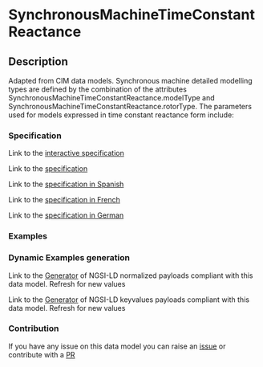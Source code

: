 # SynchronousMachineTimeConstantReactance

## Description 

Adapted from CIM data models. Synchronous machine detailed modelling types are defined by the combination of the attributes SynchronousMachineTimeConstantReactance.modelType and SynchronousMachineTimeConstantReactance.rotorType.     The parameters used for models expressed in time constant reactance form include:
### Specification

Link to the [interactive specification](https://swagger.lab.fiware.org/?url=https://smart-data-models.github.io/dataModel.EnergyCIM/SynchronousMachineTimeConstantReactance/swagger.yaml)

Link to the [specification](https://smart-data-models.github.io/dataModel.EnergyCIM/SynchronousMachineTimeConstantReactance/doc/spec.md)

Link to the [specification in Spanish](https://smart-data-models.github.io/dataModel.EnergyCIM/SynchronousMachineTimeConstantReactance/doc/spec_ES.md)

Link to the [specification in French](https://smart-data-models.github.io/dataModel.EnergyCIM/SynchronousMachineTimeConstantReactance/doc/spec_FR.md)

Link to the [specification in German](https://smart-data-models.github.io/dataModel.EnergyCIM/SynchronousMachineTimeConstantReactance/doc/spec_DE.md)
### Examples
### Dynamic Examples generation

Link to the [Generator](https://smartdatamodels.org/extra/ngsi-ld_generator_v0.92.php?schemaUrl=https://raw.githubusercontent.com/smart-data-models/dataModel.EnergyCIM/master/SynchronousMachineTimeConstantReactance/schema.json&email=info@smartdatamodels.org) of NGSI-LD normalized payloads compliant with this data model. Refresh for new values

Link to the [Generator](https://smartdatamodels.org/extra/ngsi-ld_generator_keyvalues_v0.92.php?schemaUrl=https://raw.githubusercontent.com/smart-data-models/dataModel.EnergyCIM/master/SynchronousMachineTimeConstantReactance/schema.json&email=info@smartdatamodels.org) of NGSI-LD keyvalues payloads compliant with this data model. Refresh for new values
### Contribution

 If you have any issue on this data model you can raise an [issue](https://github.com/smart-data-models/dataModel.EnergyCIM/issues)  or contribute with a [PR](https://github.com/smart-data-models/dataModel.EnergyCIM/pulls)